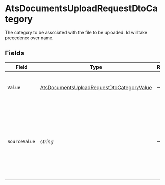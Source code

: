 # AtsDocumentsUploadRequestDtoCategory

The category to be associated with the file to be uploaded. Id will take precedence over name.


## Fields

| Field                                                                                                             | Type                                                                                                              | Required                                                                                                          | Description                                                                                                       | Example                                                                                                           |
| ----------------------------------------------------------------------------------------------------------------- | ----------------------------------------------------------------------------------------------------------------- | ----------------------------------------------------------------------------------------------------------------- | ----------------------------------------------------------------------------------------------------------------- | ----------------------------------------------------------------------------------------------------------------- |
| `Value`                                                                                                           | [AtsDocumentsUploadRequestDtoCategoryValue](../../Models/Components/AtsDocumentsUploadRequestDtoCategoryValue.md) | :heavy_minus_sign:                                                                                                | The category name to associate with the file                                                                      | resume                                                                                                            |
| `SourceValue`                                                                                                     | *string*                                                                                                          | :heavy_minus_sign:                                                                                                | The provider specific category for associating uploaded files, if provided, the value will be ignored.            | 550e8400-e29b-41d4-a716-446655440000                                                                              |